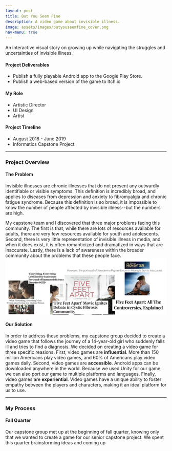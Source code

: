 ```yaml
---
layout: post
title: But You Seem Fine
description: A video game about invisible illness.
image: assets/images/butyouseemfine_cover.png
nav-menu: true
---
```


<!-- Main -->
<div id="main" class="alt">
    <!-- Section One? -->
    <section id="one">
        <div class="inner">
            <!-- Content -->
            <p>An interactive visual story on growing up while navigating the struggles and uncertainties of invisible illness.</p>
            <div class="row">
                <div class="4u 12u$(medium)">
                    <h4>Project Deliverables</h4>
                    <ul class="alt"><li>Publish a fully playable Android app to the Google Play Store.</li>
                    <li>Publish a web-based version of the game to Itch.io</li>
                    </ul>
                </div>
                <div class="4u 12u$(medium)">
                    <h4>My Role</h4>
                    <ul class="alt"><li>Artistic Director</li>
                    <li>UI Design</li>
                    <li>Artist</li>
                    </ul>
                </div>
                <div class="4u$ 12u$(medium)">
                    <h4>Project Timeline</h4>
                    <ul class="alt"><li>August 2018 - June 2019</li>
                    <li>Informatics Capstone Project</li></ul>
                </div>
            </div>
            <hr class="major" />
            <!-- Project Overview -->
            <h3 id="elements">Project Overview</h3>
            <h4>The Problem</h4>
            <p>Invisible illnesses are chronic illnesses that do not present any outwardly identifiable or visible symptoms. This definition is incredibly broad, and applies to diseases from depression and anxiety to fibromyalgia and chronic fatigue syndrome. Because this definition is so broad, it is impossible to know the number of people affected by invisible illness--but the numbers are high.</p>
            <p>My capstone team and I discovered that three major problems facing this community. The first is that, while there are lots of resources available for adults, there are very few resources available for youth and adolescents. Second, there is very little representation of invisible illness in media, and when it does exist, it is often romanticized and dramatized in ways that are inaccurate. Lastly, there is a lack of awareness within the broader community about the problems that these people face.
            <span class="image fit"><img src="/assets/images/misrepresentation.png" alt="Movie posters with article titles overlayed."/></span></p>
            <h4>Our Solution</h4>
            <p>In order to address these problems, my capstone group decided to create a video game that follows the journey of a 14-year-old girl who suddenly falls ill and tries to find a diagnosis. We decided on creating a video game for three specific reasions. First, video games are <b>influential</b>. More than 150 million Americans play video games, and 60% of Americans play video games daily. Second, video games are <b>accessible</b>. Android apps can be downloaded anywhere in the world. Because we used Unity for our game, we can also port our game to multiple platforms and languages. Finally, video games are <b>experiential</b>. Video games have a unique ability to foster empathy between the players and characters, making it an ideal platform for us to use.</p>
            <hr class="major" />
            <!-- My contribution? -->
            <h3 id="elements">My Process</h3>
            <h4>Fall Quarter</h4>
            <p>Our capstone group met up at the beginning of fall quarter, knowing only that we wanted to create a game for our senior capstone project. We spent this quarter brainstorming ideas and coming up </p>
        </div>
    </section>
</div>
